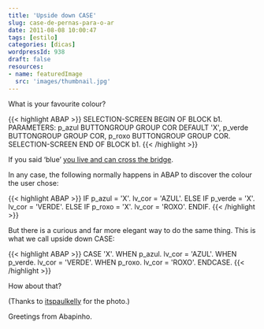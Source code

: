 ```yaml
---
title: 'Upside down CASE'
slug: case-de-pernas-para-o-ar
date: 2011-08-08 10:00:47
tags: [estilo]
categories: [dicas]
wordpressId: 938
draft: false
resources:
- name: featuredImage
  src: 'images/thumbnail.jpg'
---
```

What is your favourite colour?


{{< highlight ABAP >}}
SELECTION-SCREEN BEGIN OF BLOCK b1.
PARAMETERS: p_azul BUTTONGROUP GROUP COR DEFAULT 'X',
            p_verde BUTTONGROUP GROUP COR,
            p_roxo BUTTONGROUP GROUP COR.
SELECTION-SCREEN END OF BLOCK b1.
{{< /highlight >}}

If you said ‘blue’ [you live and can cross the bridge][1].

In any case, the following normally happens in ABAP to discover the colour the user chose:


{{< highlight ABAP >}}
IF p_azul = 'X'.
  lv_cor = 'AZUL'.
ELSE IF p_verde = 'X'.
  lv_cor = 'VERDE'.
ELSE IF p_roxo = 'X'.
  lv_cor = 'ROXO'.
ENDIF.
{{< /highlight >}}

But there is a curious and far more elegant way to do the same thing. This is what we call upside down CASE:


{{< highlight ABAP >}}
CASE 'X'.
  WHEN p_azul.
    lv_cor = 'AZUL'.
  WHEN p_verde.
    lv_cor = 'VERDE'.
  WHEN p_roxo.
    lv_cor = 'ROXO'.
ENDCASE.
{{< /highlight >}}

How about that?

(Thanks to [itspaulkelly][2] for the photo.)

Greetings from Abapinho.

   [1]: https://www.youtube.com/watch?v=wTuojHso3YA
   [2]: https://www.flickr.com/photos/itspaulkelly/3366424586/

